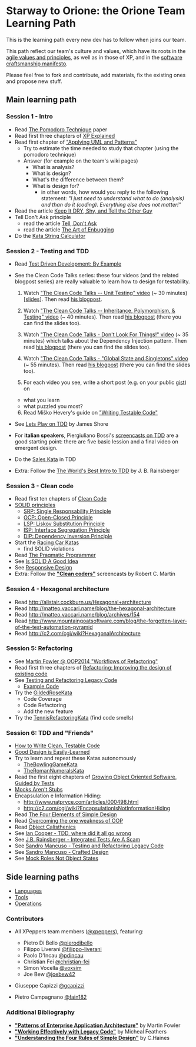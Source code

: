 # Starway to Orione: the Orione Team Learning Path

This is the learning path every new dev has to follow when joins our team.

This path reflect our team's culture and values, which have its roots in the [agile values and principles](http://agilemanifesto.org/), as well as in those of XP, and in the [software craftsmanship manifesto](http://manifesto.softwarecraftsmanship.org/).

Please feel free to fork and contribute, add materials, fix the existing ones and propose new stuff.

## Main learning path

### Session 1 - Intro

* Read [The Pomodoro Technique](http://pomodorotechnique.com/) paper
* Read first three chapters of [XP Explained](https://www.amazon.com/Extreme-Programming-Explained-Embrace-Change/dp/0201616416)
* Read first chapter of ["Applying UML and Patterns"](http://www.amazon.com/Applying-UML-Patterns-Introduction-Object-Oriented/dp/0131489062)
  * Try to estimate the time needed to study that chapter (using the pomodoro technique)
  * Answer (for example on the team's wiki pages)
    * What is analysis?
    * What is design?
    * What's the difference between them?
    * What is design for?
      * in other words, how would you reply to the following statement: _"I just need to understand what to do (analysis) and than do it (coding). Everything else does not matter!"_
* Read the article [Keep It DRY, Shy, and Tell the Other Guy](http://media.pragprog.com/articles/may_04_oo1.pdf)
* Tell Don't Ask principle
  * read the article [Tell, Don't Ask](http://pragprog.com/articles/tell-dont-ask)
  * read the article [The Art of Enbugging](http://media.pragprog.com/articles/jan_03_enbug.pdf)
* Do the [Kata String Calculator](http://osherove.com/tdd-kata-1/)

### Session 2 - Testing and TDD

* Read [Test Driven Development: By Example](https://www.amazon.com/Test-Driven-Development-Kent-Beck/dp/0321146530)
* See the Clean Code Talks series: these four videos (and the related blogpost series) are really valuable to learn how to design for testability.

  1. Watch ["The Clean Code Talks -- Unit Testing" video](http://www.youtube.com/watch?v=wEhu57pih5w) (~ 30 minutes) [[slides](https://docs.google.com/presentation/d/1mZsq0WljEfgIR9Df_IcW0VQfNl-Pk_cEBR3i9id-eR4/present#slide=id.i0)]. Then read [his blogpost](http://misko.hevery.com/2008/11/04/clean-code-talks-unit-testing/).

  2. Watch ["The Clean Code Talks -- Inheritance, Polymorphism, & Testing" video](https://www.youtube.com/watch?v=4F72VULWFvc) (~ 40 minutes). Then read [his blogpost](http://misko.hevery.com/2008/12/08/clean-code-talks-inheritance-polymorphism-testing/) (there you can find the slides too).

  3. Watch ["The Clean Code Talks - Don't Look For Things!" video](https://www.youtube.com/watch?v=RlfLCWKxHJ0) (~ 35 minutes) which talks about the Dependency Injection pattern. Then read [his blogpost](http://misko.hevery.com/2008/11/11/clean-code-talks-dependency-injection/) (there you can find the slides too).

  4. Watch ["The Clean Code Talks - "Global State and Singletons" video](https://www.youtube.com/watch?v=-FRm3VPhseI) (~ 55 minutes). Then read [his blogpost](http://misko.hevery.com/2008/11/21/clean-code-talks-global-state-and-singletons/) (there you can find the slides too).

  5. For each video you see, write a short post (e.g. on your public [gist](https://gist.github.com/)) on
    * what you learn
    * what puzzled you most?

  6. Read Miško Hevery's guide on ["Writing Testable Code"](http://misko.hevery.com/code-reviewers-guide/)
* See [Lets Play on TDD](http://www.jamesshore.com/Blog/Lets-Play) by James Shore
* For __italian speakers__, Piergiuliano Bossi's [screencasts on TDD](https://www.youtube.com/channel/UCKu3XCVh7pe06khn4N1uCiQ) are a good starting point: there are five basic lession and a final video on emergent design.
* Do the [Sales Kata](https://github.com/xpeppers/sales-taxes-problem) in TDD
* Extra: Follow the [The World's Best Intro to TDD](http://online-training.jbrains.ca/p/wbitdd-01) by J. B. Rainsberger

### Session 3 - Clean code

* Read first ten chapters of [Clean Code](http://www.amazon.com/Clean-Code-Handbook-Software-Craftsmanship/dp/0132350882)
* [SOLID principles](http://butunclebob.com/ArticleS.UncleBob.PrinciplesOfOod)
  * [SRP: Single Responsability Principle](https://docs.google.com/open?id=0ByOwmqah_nuGNHEtcU5OekdDMkk)
  * [OCP: Open-Closed Principle](http://docs.google.com/a/cleancoder.com/viewer?a=v&pid=explorer&chrome=true&srcid=0BwhCYaYDn8EgN2M5MTkwM2EtNWFkZC00ZTI3LWFjZTUtNTFhZGZiYmUzODc1&hl=en)
  * [LSP: Liskov Substitution Principle](http://docs.google.com/a/cleancoder.com/viewer?a=v&pid=explorer&chrome=true&srcid=0BwhCYaYDn8EgNzAzZjA5ZmItNjU3NS00MzQ5LTkwYjMtMDJhNDU5ZTM0MTlh&hl=en)
  * [ISP: Interface Segregation Principle](http://docs.google.com/a/cleancoder.com/viewer?a=v&pid=explorer&chrome=true&srcid=0BwhCYaYDn8EgOTViYjJhYzMtMzYxMC00MzFjLWJjMzYtOGJiMDc5N2JkYmJi&hl=en)
  * [DIP: Dependency Inversion Principle](http://docs.google.com/a/cleancoder.com/viewer?a=v&pid=explorer&chrome=true&srcid=0BwhCYaYDn8EgMjdlMWIzNGUtZTQ0NC00ZjQ5LTkwYzQtZjRhMDRlNTQ3ZGMz&hl=en)
* Start the [Racing Car Katas](https://github.com/emilybache/Racing-Car-Katas)
  * find SOLID violations
* Read [The Pragmatic Programmer](https://pragprog.com/book/tpp/the-pragmatic-programmer)
* See [Is SOLID A Good Idea](http://vimeo.com/20388419)
* See [Responsive Design](http://www.infoq.com/presentations/responsive-design)
* Extra: Follow the [__"Clean coders"__](http://cleancoders.com/) screencasts by Robert C. Martin

### Session 4 - Hexagonal architecture

* Read http://alistair.cockburn.us/Hexagonal+architecture
* Read http://matteo.vaccari.name/blog/the-hexagonal-architecture
* Read http://matteo.vaccari.name/blog/archives/154
* Read http://www.mountaingoatsoftware.com/blog/the-forgotten-layer-of-the-test-automation-pyramid
* Read http://c2.com/cgi/wiki?HexagonalArchitecture

### Session 5: Refactoring

* See [Martin Fowler @ OOP2014 "Workflows of Refactoring"](https://www.youtube.com/watch?v=vqEg37e4Mkw)
* Read first three chapters of [Refactoring: Improving the design of existing code](http://www.amazon.com/Refactoring-Improving-Design-Existing-Code/dp/0201485672)
* See [Testing and Refactoring Legacy Code](https://www.youtube.com/watch?v=_NnElPO5BU0)
  * [Example Code](https://github.com/sandromancuso/trip-service-kata)
* Try the [GildedRoseKata](https://github.com/joebew42/GildedRose)
  * Code Coverage
  * Code Refactoring
  * Add the new feature
* Try the [TennisRefactoringKata](https://github.com/emilybache/Tennis-Refactoring-Kata) (find code smells)

### Session 6: TDD and "Friends"

* [How to Write Clean, Testable Code](https://www.youtube.com/watch?v=XcT4yYu_TTs)
* [Good Design is Easily-Learned](http://blog.scottbellware.com/2009/01/good-design-is-easily-learned.html)
* Try to learn and repeat these Katas autonomously
  * [TheBowlingGameKata](http://butunclebob.com/ArticleS.UncleBob.TheBowlingGameKata)
  * [TheRomanNumeralsKata](http://www.codekatas.org/casts/roman-numerals-kata-with-audio-commentary)
* Read the first eight chapters of [Growing Object Oriented Software, Guided by Tests](http://www.growing-object-oriented-software.com/)
* [Mocks Aren't Stubs](http://martinfowler.com/articles/mocksArentStubs.html)
* Encapsulation e Information Hiding:
  * http://www.natpryce.com/articles/000498.html
  * http://c2.com/cgi/wiki?EncapsulationIsNotInformationHiding
* Read [The Four Elements of Simple Design](http://www.jbrains.ca/permalink/the-four-elements-of-simple-design)
* Read [Overcoming the one weakness of OOP](http://blogs.ugidotnet.org/luKa/archive/2015/01/20/overcoming-the-one-weakness-of-oop.aspx)
* Read [Object Calisthenics](http://williamdurand.fr/2013/06/03/object-calisthenics/)
* See [Ian Cooper - TDD, where did it all go wrong](http://vimeo.com/68375232)
* See [J.B. Rainsberger - Integrated Tests Are A Scam](http://vimeo.com/80533536)
* See [Sandro Mancuso - Testing and Refactoring Legacy Code](http://vimeo.com/76472757)
* See [Sandro Mancuso - Crafted Design](http://vimeo.com/101106002)
* See [Mock Roles Not Object States](http://www.infoq.com/news/2008/08/Mock-Roles-Pryce-and-Freeman)

## Side learning paths
* [Languages](study-path/languages)
* [Tools](study-path/tools)
* [Operations](study-path/operations)

### Contributors
* All XPeppers team members ([@xpeppers](https://twitter.com/xpeppers)), featuring:
  * Pietro Di Bello [@pierodibello](http://twitter.com/pierodibello)
  * Filippo Liverani [@filippo-liverani](https://github.com/filippo-liverani)
  * Paolo D'Incau [@pdincau](https://github.com/pdincau)
  * Christian Fei [@christian-fei](https://github.com/christian-fei)
  * Simon Vocella [@voxsim](https://github.com/voxsim)
  * Joe Bew [@joebew42](https://github.com/joebew42/study-path)

* Giuseppe Capizzi [@gcapizzi](https://github.com/gcapizzi)
* Pietro Campagnano [@fain182](https://github.com/fain182)

### Additional Bibliography
* [__"Patterns of Enterprise Application Architecture"__](http://www.amazon.it/Patterns-Enterprise-Application-Architecture-Martin/dp/0321127420) by Martin Fowler
* [__"Working Effectively with Legacy Code"__](http://www.amazon.com/Working-Effectively-Legacy-Michael-Feathers/dp/0131177052) by Micheal Feathers
* [__"Understanding the Four Rules of Simple Design"__](https://leanpub.com/4rulesofsimpledesign) by C.Haines
